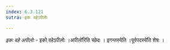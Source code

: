 ```yaml
---
index: 6.3.121
sutra: इकः वहेऽपीलोः

---
```

_इकः वहे अपीलोः_ - इको वहेऽपीलोः ।अपीलो॑रिति च्छेदः । इगन्तस्येति ।पूर्वपदस्ये॑ति शेषः ।